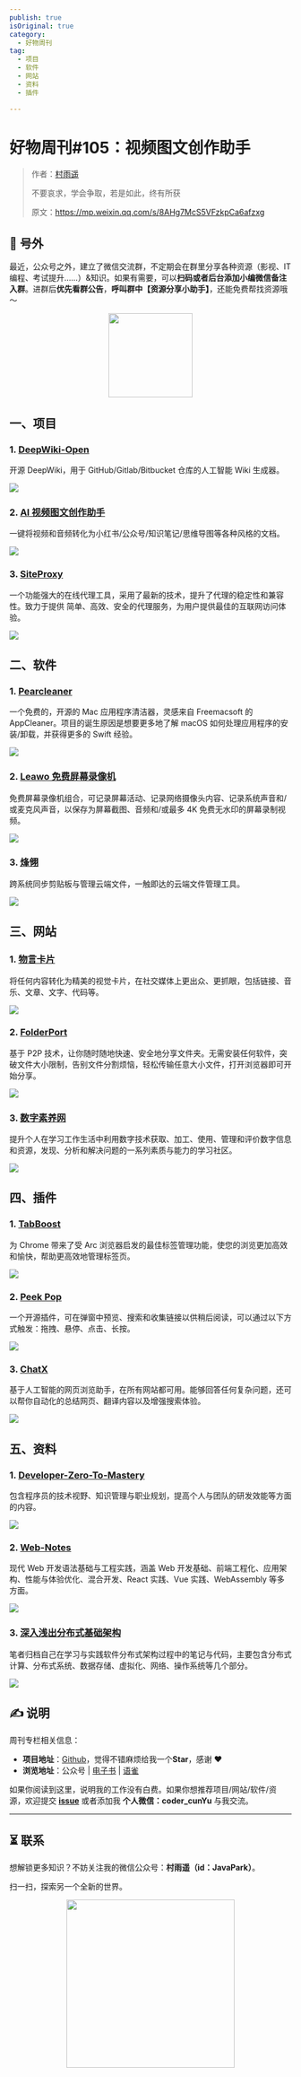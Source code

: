 ```yaml
---
publish: true
isOriginal: true
category:
  - 好物周刊
tag:
  - 项目
  - 软件
  - 网站
  - 资料
  - 插件

---
```


# 好物周刊#105：视频图文创作助手

> 作者：[村雨遥](https://github.com/cunyu1943)
> 
> 不要哀求，学会争取，若是如此，终有所获
> 
> 原文：https://mp.weixin.qq.com/s/8AHg7McS5VFzkpCa6afzxg


## 🎈 号外 

最近，公众号之外，建立了微信交流群，不定期会在群里分享各种资源（影视、IT 编程、考试提升……）&知识。如果有需要，可以**扫码或者后台添加小编微信备注入群**。进群后**优先看群公告**，**呼叫群中【资源分享小助手】**，还能免费帮找资源哦～

<center>
<img src="/contact/wxgroup.jpg" width="150"> 
</center>

## 一、项目

### 1. [DeepWiki-Open](https://github.com/AsyncFuncAI/deepwiki-open)

开源 DeepWiki，用于 GitHub/Gitlab/Bitbucket 仓库的人工智能 Wiki 生成器。

![](assets/0503-0509/1746489490344-0ef7dd40-aefe-4d9e-a62b-353a860cc10d.webp)

### 2. [AI 视频图文创作助手](https://github.com/hanshuaikang/AI-Media2Doc)

一键将视频和音频转化为小红书/公众号/知识笔记/思维导图等各种风格的文档。

![](assets/0503-0509/1746489764200-cc59335a-935d-44dd-8edc-da7105e25bd3.webp)

### 3. [SiteProxy](https://github.com/netptop/siteproxy)

一个功能强大的在线代理工具，采用了最新的技术，提升了代理的稳定性和兼容性。致力于提供 简单、高效、安全的代理服务，为用户提供最佳的互联网访问体验。

![](assets/0503-0509/1746575761744-11946c98-d7a8-4a4b-a538-102f9194af9f.webp)

## 二、软件

### 1. [Pearcleaner](https://github.com/alienator88/Pearcleaner)

一个免费的，开源的 Mac 应用程序清洁器，灵感来自 Freemacsoft 的 AppCleaner。项目的诞生原因是想要更多地了解 macOS 如何处理应用程序的安装/卸载，并获得更多的 Swift 经验。

![](assets/0503-0509/1744889228593-4e198936-d708-4900-a6b1-fa2c23356e93.webp)

### 2. [Leawo 免费屏幕录像机](https://www.leawo.org/zh-CN/free-screen-recorder/)

免费屏幕录像机组合，可记录屏幕活动、记录网络摄像头内容、记录系统声音和/或麦克风声音，以保存为屏幕截图、音频和/或最多 4K 免费无水印的屏幕录制视频。

![](assets/0503-0509/1745280763545-44849103-8ed6-4169-a3a5-d6466d22c67a.webp)

### 3. [烽翎](https://fengling.nocmt.com/)

跨系统同步剪贴板与管理云端文件，一触即达的云端文件管理工具。

![](assets/0503-0509/1745838935019-507a4065-0320-4d0d-b644-176713110867.webp)

## 三、网站

### 1. [物言卡片](https://mono.cards/)

将任何内容转化为精美的视觉卡片，在社交媒体上更出众、更抓眼，包括链接、音乐、文章、文字、代码等。

![](assets/0503-0509/1746576274673-4fe5b55e-4915-4b73-b287-6d15b73148c4.webp)

### 2. [FolderPort](https://folderport.com)

基于 P2P 技术，让你随时随地快速、安全地分享文件夹。无需安装任何软件，突破文件大小限制，告别文件分割烦恼，轻松传输任意大小文件，打开浏览器即可开始分享。

![](assets/0503-0509/1746576407264-49bd34e3-54e2-42cd-89b1-e7b6ec1e05f5.webp)

### 3. [数字素养网](https://szsyw.cn/)

提升个人在学习工作生活中利用数字技术获取、加工、使用、管理和评价数字信息和资源，发现、分析和解决问题的一系列素质与能力的学习社区。

![](assets/0503-0509/1746576612290-b460659a-8166-45fe-a2a7-b157216007b6.webp)

## 四、插件

### 1. [TabBoost](https://chromewebstore.google.com/detail/tabboost/pnpabkdhbbjmahfnhnfhpgfmhkkeoloe)

为 Chrome 带来了受 Arc 浏览器启发的最佳标签管理功能，使您的浏览更加高效和愉快，帮助更高效地管理标签页。

![](assets/0503-0509/1746575909041-e36272ca-6105-4a01-bcd9-0edf2f569526.webp)

### 2. [Peek Pop](https://chromewebstore.google.com/detail/peek-pop/fjllepdpgikphekgbinhpdkalliiejdh?hl=zh-CN)

一个开源插件，可在弹窗中预览、搜索和收集链接以供稍后阅读，可以通过以下方式触发：拖拽、悬停、点击、长按。

![](assets/0503-0509/1746576102285-55e0b2b8-2cbb-4b89-a975-ee34605ff1b3.webp)

### 3. [ChatX](https://chromewebstore.google.com/detail/chatx-你的智能网页浏览助手/mfkfdcmahjobmohdhpgbhflegccgnmec)

基于人工智能的网页浏览助手，在所有网站都可用。能够回答任何复杂问题，还可以帮你自动化的总结网页、翻译内容以及增强搜索体验。

![](assets/0503-0509/1746577178767-c8535656-8af0-4f88-af40-6bf4b9be2d02.webp)

## 五、资料

### 1. [Developer-Zero-To-Mastery](https://github.com/wx-chevalier/Developer-Zero-To-Mastery)

包含程序员的技术视野、知识管理与职业规划，提高个人与团队的研发效能等方面的内容。

![](assets/0503-0509/1746489972714-eb88bd88-29f0-451d-ab7f-ed57f6377635.webp)

### 2. [Web-Notes](https://github.com/wx-chevalier/Web-Notes)

现代 Web 开发语法基础与工程实践，涵盖 Web 开发基础、前端工程化、应用架构、性能与体验优化、混合开发、React 实践、Vue 实践、WebAssembly 等多方面。

![](assets/0503-0509/1746490148190-beafdf8d-943c-4e15-b850-efb31cb7e2f1.webp)

### 3. [深入浅出分布式基础架构](https://github.com/wx-chevalier/DistributedSystem-Notes)

笔者归档自己在学习与实践软件分布式架构过程中的笔记与代码，主要包含分布式计算、分布式系统、数据存储、虚拟化、网络、操作系统等几个部分。

![](assets/0503-0509/1746490291930-d62bff32-e11f-4c53-bcce-f9fa43b0e5df.webp)


## ✍️ 说明

周刊专栏相关信息：

- **项目地址**：[Github](https://github.com/cunyu1943/weekly)，觉得不错麻烦给我一个**Star**，感谢 ❤️
- **浏览地址**：公众号 | [电子书](https://cunyu1943.github.io/weekly) | [语雀](https://yuque.com/cunyu1943/weekly)

如果你阅读到这里，说明我的工作没有白费。如果你想推荐项目/网站/软件/资源，欢迎提交 **[issue](https://github.com/cunyu1943/weekly/issues)** 或者添加我 **个人微信：coder_cunYu** 与我交流。

---

## ⏳ 联系

想解锁更多知识？不妨关注我的微信公众号：**村雨遥（id：JavaPark）**。

扫一扫，探索另一个全新的世界。

<center>
<img src="/contact/contact.png" width="300">
</center>


